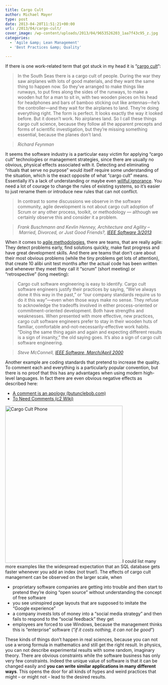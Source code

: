 ```yaml
---
title: Cargo Cult
author: Michael Mayer
type: post
date: 2013-04-20T11:51:21+00:00
url: /2013/04/cargo-cult/
cover_image: /wp-content/uploads/2013/04/9653526203_1aa7f43c95_z.jpg
categories:
  - 'Agile &amp; Lean Management'
  - 'Best Practices &amp; Quality'

---
```

If there is one work-related term that got stuck in my head it is &#8220;[cargo cult][1]&#8220;:

> In the South Seas there is a cargo cult of people. During the war they saw airplanes with lots of good materials, and they want the same thing to happen now. So they&#8217;ve arranged to make things like runways, to put fires along the sides of the runways, to make a wooden hut for a man to sit in, with two wooden pieces on his head for headphones and bars of bamboo sticking out like antennas—he&#8217;s the controller—and they wait for the airplanes to land. They&#8217;re doing everything right. The form is perfect. It looks exactly the way it looked before. But it doesn&#8217;t work. No airplanes land. So I call these things cargo cult science, because they follow all the apparent precepts and forms of scientific investigation, but they&#8217;re missing something essential, because the planes don&#8217;t land.
  
> <cite>Richard Feynman</cite>

It seems the software industry is a particular easy victim for applying &#8220;cargo cult&#8221; technologies or management strategies, since there are usually no obvious, physical effects associated with it. Detecting and eliminating &#8220;rituals that serve no purpose&#8221; would itself require some understanding of the situation, which is the exact opposite of what &#8220;cargo cult&#8221; means. Essentially it&#8217;s a lack of understanding or maybe even [willful ignorance][2]. You need a lot of courage to change the rules of existing systems, so it&#8217;s easier to just rename them or introduce new rules that can not conflict.

> In contrast to some discussions we observe in the software community, agile development is not about cargo cult adoption of Scrum or any other process, toolkit, or methodology — although we certainly observe this and consider it a problem.
  
> <cite>Frank Buschmann and Kevlin Henney, Architecture and Agility &#8211; Married, Divorced, or Just Good Friends?, <a href="http://www.computer.org/csdl/mags/so/2013/02/mso2013020080-abs.html">IEEE Software 3/2013</a></cite>

When it comes to [agile methodologies][3], there are teams, that are really agile: They detect problems early, find solutions quickly, make fast progress and have great development skills. And there are teams that don&#8217;t care about their most obvious problems (while the tiny problems get lots of attention), that create 10 alibi unit test months after the actual code has been written and whenever they meet they call it &#8220;scrum&#8221; (short meeting) or &#8220;retrospective&#8221; (long meeting):

> Cargo cult software engineering is easy to identify. Cargo cult software engineers justify their practices by saying, &#8220;We’ve always done it this way in the past,&#8221; or &#8220;our company standards require us to do it this way&#8221;—even when those ways make no sense. They refuse to acknowledge the tradeoffs involved in either process-oriented or commitment-oriented development. Both have strengths and weaknesses. When presented with more effective, new practices, cargo cult software engineers prefer to stay in their wooden huts of familiar, comfortable and-not-necessarily-effective work habits. &#8220;Doing the same thing again and again and expecting different results is a sign of insanity,&#8221; the old saying goes. It’s also a sign of cargo cult software engineering.
  
> <cite>Steve McConnell, <a href="http://www.stevemcconnell.com/ieeesoftware/eic10.htm">IEEE Software, March/April 2000</a></cite>

Another example are coding standards that pretend to increase the quality. To comment each and everything is a particularly popular convention, but there is no proof that this has any advantages when using modern high-level languages. In fact there are even obvious negative effects as described here:

  * [A comment is an apology (butunclebob.com)][4]
  * [To Need Comments (c2 Wiki)][5]

[<img class="alignright size-full wp-image-2270" src="https://lastzero.net/wp-content/uploads/2013/04/5197053749_f0bd8e290e.jpg" alt="Cargo Cult Phone" width="374" height="500" />][6]I could list many more examples like the widespread expectation that an SQL database gets faster whenever you add an index (not true!). The effects of cargo cult management can be observed on the larger scale, when

  * proprietary software companies are getting into trouble and then start to pretend they&#8217;re doing &#8220;open source&#8221; without understanding the concept of free software
  * you see uninspired page layouts that are supposed to imitate the &#8220;Google experience&#8221;
  * a company invests lots of money into a &#8220;social media strategy&#8221; and then fails to respond to the &#8220;social feedback&#8221; they get
  * employees are forced to use Windows, because the management thinks this is &#8220;enterprise&#8221; software (&#8220;_if it costs nothing, it can not be good_&#8220;)

These kinds of things don&#8217;t happen in real sciences, because you can not use a wrong formula in mathematics and still get the right result. In physics, you can not describe experimental results with some random, imaginary theory. There are obvious constraints while the software business has only very few constraints. Indeed the unique value of software is that it can be changed easily and **you can write similar applications in many different ways**. This opens the door for all kinds of hypes and weird practices that might &#8211; or might not &#8211; lead to the desired results.

 [1]: http://en.wikipedia.org/wiki/Cargo_cult_programming
 [2]: http://rationalwiki.org/wiki/Willful_ignorance
 [3]: http://agilemanifesto.org/principles.html
 [4]: http://butunclebob.com/ArticleS.TimOttinger.ApologizeIncode
 [5]: http://c2.com/cgi/wiki?ToNeedComments
 [6]: http://www.flickr.com/photos/dret/5197053749/